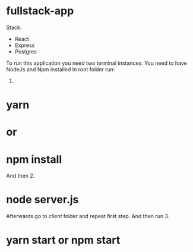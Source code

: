 # fullstack-app
Stack:
  - React
  - Express
  - Postgres

To run this application you need two terminal instances.
You need to have NodeJs and Npm installed
In root folder run:
  
  1.
  # yarn
  # or
  # npm install
  And then
  2.
  # node server.js

  Afterwards go to *client* folder and repeat first step.
  And then run
  3.
  # yarn start or npm  start
